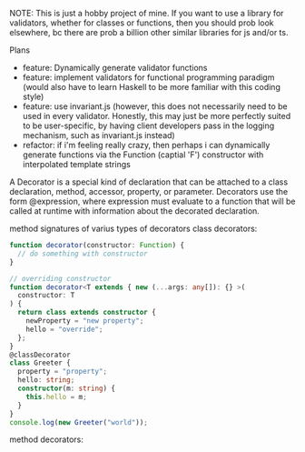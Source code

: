 NOTE: This is just a hobby project of mine. If you want to use a library for validators, whether for classes or functions, then you should prob look elsewhere, bc there are prob a billion other similar libraries for js and/or ts.

Plans
- feature: Dynamically generate validator functions
- feature: implement validators for functional programming paradigm (would also have to learn Haskell to be more familiar with this coding style)
- feature: use invariant.js (however, this does not necessarily need to be used in every validator. Honestly, this may just be more perfectly suited to be user-specific, by having client developers pass in the logging mechanism, such as invariant.js instead)
- refactor: if i'm feeling really crazy, then perhaps i can dynamically generate functions via the Function (captial 'F') constructor with interpolated template strings 

A Decorator is a special kind of declaration that can be attached to a class declaration, method, accessor, property, or parameter. Decorators use the form @expression, where expression must evaluate to a function that will be called at runtime with information about the decorated declaration.

method signatures of varius types of decorators
class decorators:
  ```typescript
  function decorator(constructor: Function) {
    // do something with constructor
  }

  // overriding constructor
  function decorator<T extends { new (...args: any[]): {} >(
    constructor: T
  ) {
    return class extends constructor {
      newProperty = "new property";
      hello = "override";
    };
  }
  @classDecorator
  class Greeter {
    property = "property";
    hello: string;
    constructor(m: string) {
      this.hello = m;
    }
  }
  console.log(new Greeter("world"));
  ```

method decorators:
